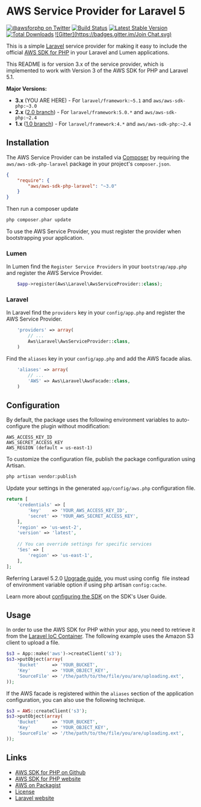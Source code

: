 # AWS Service Provider for Laravel 5

[![@awsforphp on Twitter](http://img.shields.io/badge/twitter-%40awsforphp-blue.svg?style=flat)](https://twitter.com/awsforphp)
[![Build Status](https://img.shields.io/travis/aws/aws-sdk-php-laravel.svg)](https://travis-ci.org/aws/aws-sdk-php-laravel)
[![Latest Stable Version](https://img.shields.io/packagist/v/aws/aws-sdk-php-laravel.svg)](https://packagist.org/packages/aws/aws-sdk-php-laravel)
[![Total Downloads](https://img.shields.io/packagist/dt/aws/aws-sdk-php-laravel.svg)](https://packagist.org/packages/aws/aws-sdk-php-laravel)
[![Gitter](https://badges.gitter.im/Join Chat.svg)](https://gitter.im/aws/aws-sdk-php?utm_source=badge&utm_medium=badge&utm_campaign=pr-badge)

This is a simple [Laravel](http://laravel.com/) service provider for making it easy to include the official
[AWS SDK for PHP](https://github.com/aws/aws-sdk-php) in your Laravel and Lumen applications.

This README is for version 3.x of the service provider, which is implemented to work with Version 3 of the AWS SDK for
PHP and Laravel 5.1.

**Major Versions:**

* **3.x** (YOU ARE HERE) - For `laravel/framework:~5.1` and `aws/aws-sdk-php:~3.0`
* **2.x** ([2.0 branch](https://github.com/aws/aws-sdk-php-laravel/tree/2.0)) - For `laravel/framework:5.0.*` and `aws/aws-sdk-php:~2.4`
* **1.x** ([1.0 branch](https://github.com/aws/aws-sdk-php-laravel/tree/1.0)) - For `laravel/framework:4.*` and `aws/aws-sdk-php:~2.4`

## Installation

The AWS Service Provider can be installed via [Composer](http://getcomposer.org) by requiring the
`aws/aws-sdk-php-laravel` package in your project's `composer.json`.

```json
{
    "require": {
        "aws/aws-sdk-php-laravel": "~3.0"
    }
}
```

Then run a composer update
```sh
php composer.phar update
```

To use the AWS Service Provider, you must register the provider when bootstrapping your application.


### Lumen
In Lumen find the `Register Service Providers` in your `bootstrap/app.php` and register the AWS Service Provider.
```php
    $app->register(Aws\Laravel\AwsServiceProvider::class);
```


### Laravel
In Laravel find the `providers` key in your `config/app.php` and register the AWS Service Provider.

```php
    'providers' => array(
        // ...
        Aws\Laravel\AwsServiceProvider::class,
    )
```

Find the `aliases` key in your `config/app.php` and add the AWS facade alias.

```php
    'aliases' => array(
        // ...
        'AWS' => Aws\Laravel\AwsFacade::class,
    )
```

## Configuration

By default, the package uses the following environment variables to auto-configure the plugin without modification:
```
AWS_ACCESS_KEY_ID
AWS_SECRET_ACCESS_KEY
AWS_REGION (default = us-east-1)
```

To customize the configuration file, publish the package configuration using Artisan.

```sh
php artisan vendor:publish
```

Update your settings in the generated `app/config/aws.php` configuration file.

```php
return [
    'credentials' => [
        'key'    => 'YOUR_AWS_ACCESS_KEY_ID',
        'secret' => 'YOUR_AWS_SECRET_ACCESS_KEY',
    ],
    'region' => 'us-west-2',
    'version' => 'latest',
    
    // You can override settings for specific services
    'Ses' => [
        'region' => 'us-east-1',
    ],
];
```

Referring Laravel 5.2.0 [Upgrade guide](https://laravel.com/docs/5.2/upgrade#upgrade-5.2.0), you must using config 
file instead of environment variable option if using php artisan `config:cache`.

Learn more about [configuring the SDK](http://docs.aws.amazon.com/aws-sdk-php/v3/guide/guide/configuration.html) on
the SDK's User Guide.

## Usage

In order to use the AWS SDK for PHP within your app, you need to retrieve it from the [Laravel IoC
Container](http://laravel.com/docs/ioc). The following example uses the Amazon S3 client to upload a file.

```php
$s3 = App::make('aws')->createClient('s3');
$s3->putObject(array(
    'Bucket'     => 'YOUR_BUCKET',
    'Key'        => 'YOUR_OBJECT_KEY',
    'SourceFile' => '/the/path/to/the/file/you/are/uploading.ext',
));
```

If the AWS facade is registered within the `aliases` section of the application configuration, you can also use the
following technique.

```php
$s3 = AWS::createClient('s3');
$s3->putObject(array(
    'Bucket'     => 'YOUR_BUCKET',
    'Key'        => 'YOUR_OBJECT_KEY',
    'SourceFile' => '/the/path/to/the/file/you/are/uploading.ext',
));
```

## Links

* [AWS SDK for PHP on Github](http://github.com/aws/aws-sdk-php/)
* [AWS SDK for PHP website](http://aws.amazon.com/sdkforphp/)
* [AWS on Packagist](https://packagist.org/packages/aws/)
* [License](http://aws.amazon.com/apache2.0/)
* [Laravel website](http://laravel.com/)
